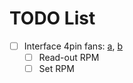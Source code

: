 # TODO List

- [ ] Interface 4pin fans: [a](https://www.frag-duino.de/index.php/maker-faq/41-steuerung-eines-4-pin-cpu-luefters-mit-arduino), [b](https://github.com/WiringPi/WiringPi-Python/blob/master/examples/callback.py)
  - [ ] Read-out RPM
  - [ ] Set RPM
